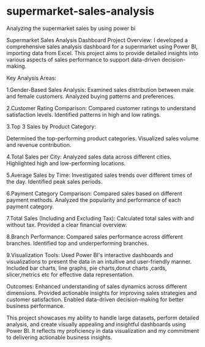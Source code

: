 # supermarket-sales-analysis
Analyzing the supermarket sales by using power bi



Supermarket Sales Analysis Dashboard Project Overview: I developed a comprehensive sales analysis dashboard for a supermarket using Power BI, importing data from Excel. This project aims to provide detailed insights into various aspects of sales performance to support data-driven decision-making.

Key Analysis Areas:

1.Gender-Based Sales Analysis: Examined sales distribution between male and female customers. Analyzed buying patterns and preferences.

2.Customer Rating Comparison: Compared customer ratings to understand satisfaction levels. Identified patterns in high and low ratings.

3.Top 3 Sales by Product Category:

Determined the top-performing product categories. Visualized sales volume and revenue contribution.

4.Total Sales per City: Analyzed sales data across different cities. Highlighted high and low-performing locations.

5.Average Sales by Time: Investigated sales trends over different times of the day. Identified peak sales periods.

6.Payment Category Comparison: Compared sales based on different payment methods. Analyzed the popularity and performance of each payment category.

7.Total Sales (Including and Excluding Tax): Calculated total sales with and without tax. Provided a clear financial overview.

8.Branch Performance: Compared sales performance across different branches. Identified top and underperforming branches.

9.Visualization Tools: Used Power BI's interactive dashboards and visualizations to present the data in an intuitive and user-friendly manner. Included bar charts, line graphs, pie charts,donut charts ,cards, slicer,metrics etc for effective data representation.

Outcomes: Enhanced understanding of sales dynamics across different dimensions. Provided actionable insights for improving sales strategies and customer satisfaction. Enabled data-driven decision-making for better business performance.

This project showcases my ability to handle large datasets, perform detailed analysis, and create visually appealing and insightful dashboards using Power BI. It reflects my proficiency in data visualization and my commitment to delivering actionable business insights.
